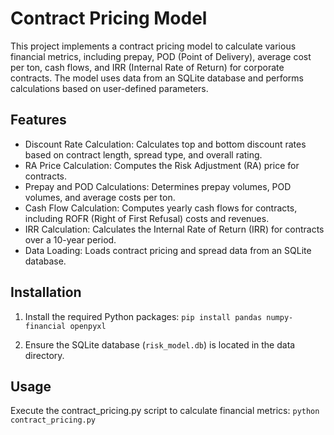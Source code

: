# Contract Pricing Model
This project implements a contract pricing model to calculate various financial metrics, including prepay, POD (Point of Delivery), average cost per ton, cash flows, and IRR (Internal Rate of Return) for corporate contracts. The model uses data from an SQLite database and performs calculations based on user-defined parameters.

## Features
- Discount Rate Calculation: Calculates top and bottom discount rates based on contract length, spread type, and overall rating.
- RA Price Calculation: Computes the Risk Adjustment (RA) price for contracts.
- Prepay and POD Calculations: Determines prepay volumes, POD volumes, and average costs per ton.
- Cash Flow Calculation: Computes yearly cash flows for contracts, including ROFR (Right of First Refusal) costs and revenues.
- IRR Calculation: Calculates the Internal Rate of Return (IRR) for contracts over a 10-year period.
- Data Loading: Loads contract pricing and spread data from an SQLite database.

## Installation

1. Install the required Python packages:
`pip install pandas numpy-financial openpyxl`

2. Ensure the SQLite database (`risk_model.db`) is located in the data directory.

## Usage
Execute the contract_pricing.py script to calculate financial metrics:
`python contract_pricing.py`
